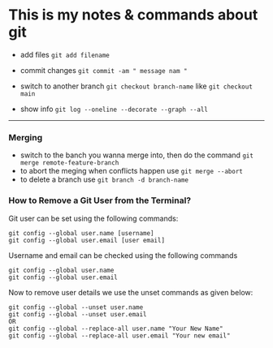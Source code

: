 # This is my notes & commands about git


- add files `git add filename`
- commit changes `git commit -am " message nam "`
- switch to another branch `git checkout branch-name` like `git checkout main`

- show info `git log --oneline --decorate --graph --all`
-----
###  Merging 
- switch to the banch you wanna merge into, then do the command `git merge remote-feature-branch`
- to abort the meging when conflicts happen use `git merge --abort`
- to delete a branch use `git branch -d branch-name`


### How to Remove a Git User from the Terminal?
Git user can be set using the following commands:

```
git config --global user.name [username]
git config --global user.email [user email]
```
Username and email can be checked using the following commands

```
git config --global user.name
git config --global user.email
```
Now to remove user details we use the unset commands as given below:
```
git config --global --unset user.name
git config --global --unset user.email
OR
git config --global --replace-all user.name "Your New Name"
git config --global --replace-all user.email "Your new email"
```
